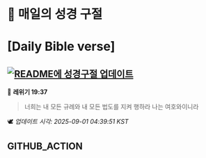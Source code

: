 # 🙏 매일의 성경 구절
# [Daily Bible verse]
## [![README에 성경구절 업데이트](https://github.com/DONGSUKA/first_test/actions/workflows/update-readme-bible.yml/badge.svg)](https://github.com/DONGSUKA/first_test/actions/workflows/update-readme-bible.yml)
<!-- START_BIBLE_VERSE -->
📖 **레위기 19:37**
> 너희는 내 모든 규례와 내 모든 법도를 지켜 행하라 나는 여호와이니라

🕊️ _업데이트 시각: 2025-09-01 04:39:51 KST_
  <!-- END_BIBLE_VERSE -->
## GITHUB_ACTION
